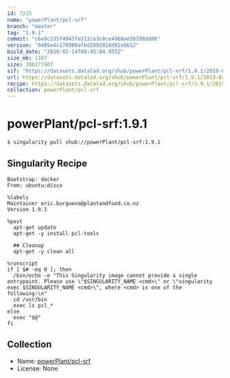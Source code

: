 ```yaml
---
id: 7215
name: "powerPlant/pcl-srf"
branch: "master"
tag: "1.9.1"
commit: "c6e8c235f4943fe212ce3c8ce4968ae5b298dd86"
version: "0405e4c178980afbd2892018d92a9b12"
build_date: "2019-02-14T08:45:04.955Z"
size_mb: 1187
size: 386277407
sif: "https://datasets.datalad.org/shub/powerPlant/pcl-srf/1.9.1/2019-02-14-c6e8c235-0405e4c1/0405e4c178980afbd2892018d92a9b12.simg"
url: https://datasets.datalad.org/shub/powerPlant/pcl-srf/1.9.1/2019-02-14-c6e8c235-0405e4c1/
recipe: https://datasets.datalad.org/shub/powerPlant/pcl-srf/1.9.1/2019-02-14-c6e8c235-0405e4c1/Singularity
collection: powerPlant/pcl-srf
---
```


# powerPlant/pcl-srf:1.9.1

```bash
$ singularity pull shub://powerPlant/pcl-srf:1.9.1
```

## Singularity Recipe

```singularity
Bootstrap: docker
From: ubuntu:disco

%labels
Maintainer eric.burgueno@plantandfood.co.nz
Version 1.9.1

%post
  apt-get update
  apt-get -y install pcl-tools
  
  ## Cleanup
  apt-get -y clean all

%runscript
if [ $# -eq 0 ]; then
  /bin/echo -e "This Singularity image cannot provide a single entrypoint. Please use \"$SINGULARITY_NAME <cmd>\" or \"singularity exec $SINGULARITY_NAME <cmd>\", where <cmd> is one of the following:\n"
  cd /usr/bin
  exec ls pcl_*
else
  exec "$@"
fi
```

## Collection

 - Name: [powerPlant/pcl-srf](https://github.com/powerPlant/pcl-srf)
 - License: None

